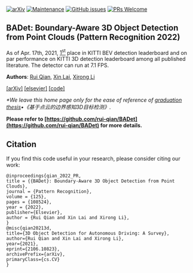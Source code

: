 [![arXiv](https://img.shields.io/badge/arXiv-2104.10330-b31b1b.svg)](https://arxiv.org/abs/2104.10330)
[![Maintenance](https://img.shields.io/badge/Maintained%3F-yes-green.svg)](https://github.com/rui-qian/BANet/graphs/commit-activity)
[![GitHub issues](https://img.shields.io/github/issues/rui-qian/BANet)](https://GitHub.com/rui-qian/BANet/issues/)
[![PRs Welcome](https://img.shields.io/badge/PRs-welcome-brightgreen.svg?style=flat-square)](http://makeapullrequest.com)
## BADet: Boundary-Aware 3D Object Detection from Point Clouds (Pattern Recognition 2022)
As of Apr. 17th, 2021, [1<sup>st</sup>](http://www.cvlibs.net/datasets/kitti/eval_object_detail.php?&result=48db930a7077e9925311b2539c21aed7541b7295) place in KITTI BEV detection leaderboard and on par performance on KITTI 3D detection leaderboard among all published literature. The detector can run at 7.1 FPS. 

**Authors**: [Rui Qian](https://github.com/rui-qian), [Xin Lai](https://github.com/laiguzi), 
[Xirong Li](https://github.com/li-xirong)

[\[arXiv\]](https://arxiv.org/abs/2104.10330)
[\[elsevier\]](https://doi.org/10.1016/j.patcog.2022.108524)
[\[code\]](https://github.com/rui-qian/BADet)

*\*We leave this home page only for the ease of reference of [graduation thesis](https://bslib.ruc.edu.cn/)•《基于点云的边界感知3D目标检测》*. 

**Please refer to [https://github.com/rui-qian/BADet](https://github.com/rui-qian/BADet) for more details.**
## Citation
If you find this code useful in your research, please consider citing our work:
```
@inproceedings{qian_2022_PR,
title = {{BADet}: Boundary-Aware 3D Object Detection from Point Clouds},
journal = {Pattern Recognition},
volume = {125},
pages = {108524},
year = {2022},
publisher={Elsevier},
author = {Rui Qian and Xin Lai and Xirong Li},
}
@misc{qian20213d,
title={3D Object Detection for Autonomous Driving: A Survey}, 
author={Rui Qian and Xin Lai and Xirong Li},
year={2021},
eprint={2106.10823},
archivePrefix={arXiv},
primaryClass={cs.CV}
}
```
